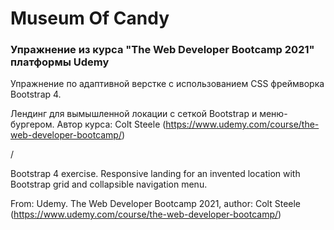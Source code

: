 # Museum Of Candy
### Упражнение из курса "The Web Developer Bootcamp 2021" платформы Udemy

Упражнение по адаптивной верстке с использованием CSS фреймворка Bootstrap 4.

Лендинг для вымышленной локации с сеткой Bootstrap и меню-бургером.
Автор курса: Colt Steele (https://www.udemy.com/course/the-web-developer-bootcamp/)

/

Bootstrap 4 exercise. Responsive landing for an invented location with Bootstrap grid and collapsible navigation menu.

From: Udemy. The Web Developer Bootcamp 2021, author: Colt Steele (https://www.udemy.com/course/the-web-developer-bootcamp/)

